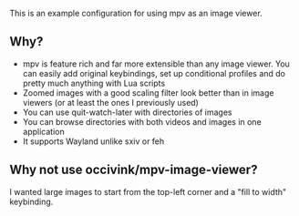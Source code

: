 This is an example configuration for using mpv as an image viewer.

## Why?

* mpv is feature rich and far more extensible than any image viewer. You can easily add original keybindings, set up conditional profiles and do pretty much anything with Lua scripts
* Zoomed images with a good scaling filter look better than in image viewers (or at least the ones I previously used)
* You can use quit-watch-later with directories of images
* You can browse directories with both videos and images in one application
* It supports Wayland unlike sxiv or feh

## Why not use occivink/mpv-image-viewer?

I wanted large images to start from the top-left corner and a "fill to width" keybinding.
